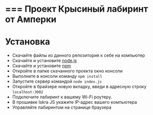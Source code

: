 ===
Проект Крысиный лабиринт от Амперки
===

Установка
============

* Скачайте файлы из данного репозитория к себе на компьютер
* Скачайте и установите [node.js](https://nodejs.org/en/)
* Скачайте и установите [npm](https://www.npmjs.com/)
* Откройте в папке скачанного проекта окно консоли
* Выполните в консоли команду `npm install`
* Запустите сервер командой `node index.js`
* Откройте в брайзере новую вкладку, введи в адресную строку `localhost:3002`
* Подключите лабиринт к вашему Wi-Fi роутеру.
* В прошивке Iskra JS укажите IP-адрес вашего компьютера
* Управляйте лабиринтом на странице браузера